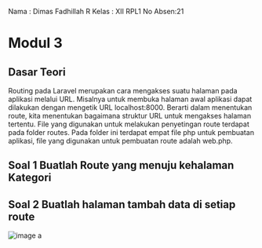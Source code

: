 Nama : Dimas Fadhillah R
Kelas : XII RPL1
No Absen:21

# Modul 3

## Dasar Teori
Routing pada Laravel merupakan cara mengakses suatu halaman pada aplikasi melalui URL.
Misalnya untuk membuka halaman awal aplikasi dapat dilakukan dengan mengetik URL
localhost:8000. Berarti dalam menentukan route, kita menentukan bagaimana struktur URL untuk
mengakses halaman tertentu. File yang digunakan untuk melakukan penyetingan route terdapat pada
folder routes. Pada folder ini terdapat empat file php untuk pembuatan aplikasi, file yang digunakan
untuk pembuatan route adalah web.php.

## Soal 1 Buatlah Route yang menuju kehalaman Kategori
## Soal 2 Buatlah halaman tambah data di setiap route

![image](https://user-images.githubusercontent.com/109930422/182088555-103b32e7-765b-4497-b090-d5c074250074.png)
a
